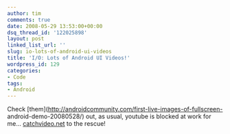 ```yaml
---
author: tim
comments: true
date: 2008-05-29 13:53:00+00:00
dsq_thread_id: '122025898'
layout: post
linked_list_url: ''
slug: io-lots-of-android-ui-videos
title: 'I/O: Lots of Android UI Videos!'
wordpress_id: 129
categories:
- Code
tags:
- Android
---
```


Check [them](http://androidcommunity.com/first-live-images-of-fullscreen-
android-demo-20080528/) out, as usual, youtube is blocked at work for me...
[catchvideo.net](http://www.catchvideo.net/) to the rescue!

